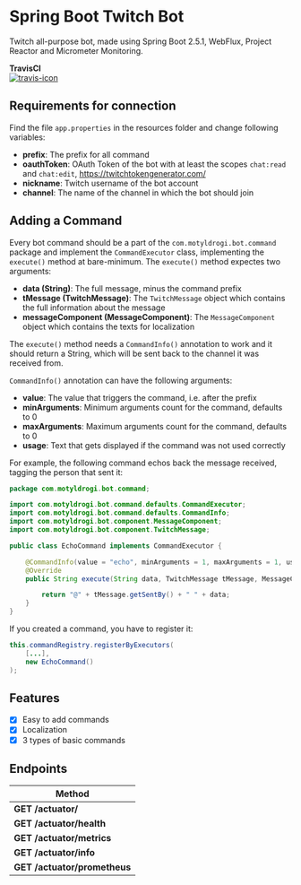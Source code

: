 # Spring Boot Twitch Bot
Twitch all-purpose bot, made using Spring Boot 2.5.1, WebFlux, Project Reactor and Micrometer Monitoring.

**TravisCI**<br>
[![travis-icon]][travis]

Requirements for connection
---
Find the file `app.properties` in the resources folder and change following variables:

- **prefix**: The prefix for all command
- **oauthToken**: OAuth Token of the bot with at least the scopes `chat:read` and `chat:edit`, https://twitchtokengenerator.com/
- **nickname**: Twitch username of the bot account
- **channel**: The name of the channel in which the bot should join

Adding a Command
---

Every bot command should be a part of the `com.motyldrogi.bot.command` package and implement the `CommandExecutor` class, implementing the `execute()` method at bare-minimum. The `execute()` method expectes two arguments:

- **data (String)**: The full message, minus the command prefix
- **tMessage (TwitchMessage)**: The `TwitchMessage` object which contains the full information about the message
- **messageComponent (MessageComponent)**: The `MessageComponent` object which contains the texts for localization

The `execute()` method needs a `CommandInfo()` annotation to work and it should return a String, which will be sent back to the channel it was received from.

`CommandInfo()` annotation can have the following arguments:

- **value**: The value that triggers the command, i.e. after the prefix
- **minArguments**: Minimum arguments count for the command, defaults to 0
- **maxArguments**: Maximum arguments count for the command, defaults to 0
- **usage**: Text that gets displayed if the command was not used correctly

For example, the following command echos back the message received, tagging the person that sent it:

```java
package com.motyldrogi.bot.command;

import com.motyldrogi.bot.command.defaults.CommandExecutor;
import com.motyldrogi.bot.command.defaults.CommandInfo;
import com.motyldrogi.bot.component.MessageComponent;
import com.motyldrogi.bot.component.TwitchMessage;

public class EchoCommand implements CommandExecutor {

    @CommandInfo(value = "echo", minArguments = 1, maxArguments = 1, usage = "<message>")
    @Override
    public String execute(String data, TwitchMessage tMessage, MessageComponent messageComponent) {

        return "@" + tMessage.getSentBy() + " " + data;
    }
}
```

If you created a command, you have to register it:
```java
this.commandRegistry.registerByExecutors(
    [...],
    new EchoCommand()
);
```

## Features
- [x] Easy to add commands
- [x] Localization
- [x] 3 types of basic commands

## Endpoints

| Method                                             | 
| -------------------------------------------------- |               
| **GET  /actuator/** |
| **GET  /actuator/health** |
| **GET  /actuator/metrics** |
| **GET  /actuator/info** |
| **GET  /actuator/prometheus** |

[travis-icon]: https://www.travis-ci.com/Motyldrogi/spring-twitch-bot.svg?token=BAY6DRwNfoKsyPs22bzN&branch=main
[travis]: https://www.travis-ci.com/github/Motyldrogi/spring-twitch-bot/
